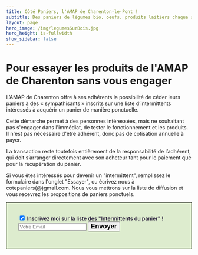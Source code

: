 ```yaml
---
title: Côté Paniers, l'AMAP de Charenton-le-Pont !
subtitle: Des paniers de légumes bio, oeufs, produits laitiers chaque semaine...
layout: page
hero_image: /img/legumesSurBois.jpg
hero_height: is-fullwidth
show_sidebar: false
---
```


# Pour essayer les produits de l'AMAP de Charenton sans vous engager

L’AMAP de Charenton offre à ses adhérents la possibilité de céder leurs paniers à des « sympathisants » inscrits sur une liste d’intermittents intéressés à acquérir un panier de manière ponctuelle.

Cette démarche permet à des personnes intéressées, mais ne souhaitant pas s'engager dans l'immédiat, de tester le fonctionnement et les produits. Il n'est pas nécessaire d'être adhérent, donc pas de cotisation annuelle à payer.

La transaction reste toutefois entièrement de la responsabilité de l’adhérent, qui doit s’arranger directement avec son acheteur tant pour le paiement que pour la récupération du panier.

Si vous êtes intéressés pour devenir un "intermittent", remplissez le formulaire dans l'onglet "Essayer", ou écrivez nous à cotepaniers(@)gmail.com. Nous vous mettrons sur la liste de diffusion et vous recevrez les propositions de paniers ponctuels.


<div style="border: 1px solid #000000; background: #DDECCE; padding: 2rem; color: #281D3A; overflow: hidden; font-weight: 600">


<form action="https://formspree.io/xnqjlyeb" method="POST">
  <label>
  <input type="checkbox" name="_intermittent" value="yes" checked> Inscrivez moi sur la liste des "Intermittents du panier" !      
  </label>
  <label>
    <input type="text" name="_replyto" placeholder="Votre Email" required>
  </label>
  <button type="submit" style="font-size: 18px; font-weight: 600;">Envoyer</button>
</form>

</div>


